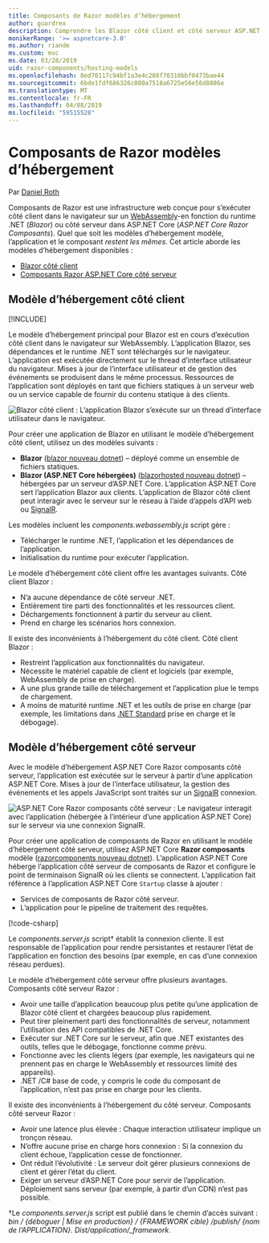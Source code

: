 ```yaml
---
title: Composants de Razor modèles d’hébergement
author: guardrex
description: Comprendre les Blazor côté client et côté serveur ASP.NET Core Razor composants, modèles d’hébergement.
monikerRange: '>= aspnetcore-3.0'
ms.author: riande
ms.custom: mvc
ms.date: 03/28/2019
uid: razor-components/hosting-models
ms.openlocfilehash: 8ed70117c94bf1a3e4c208f70310bbf0473bae44
ms.sourcegitcommit: 6bde1fdf686326c080a7518a6725e56e56d8886e
ms.translationtype: MT
ms.contentlocale: fr-FR
ms.lasthandoff: 04/08/2019
ms.locfileid: "59515528"
---
```

# <a name="razor-components-hosting-models"></a>Composants de Razor modèles d’hébergement

Par [Daniel Roth](https://github.com/danroth27)

Composants de Razor est une infrastructure web conçue pour s’exécuter côté client dans le navigateur sur un [WebAssembly](http://webassembly.org/)-en fonction du runtime .NET (*Blazor*) ou côté serveur dans ASP.NET Core (*ASP.NET Core Razor Composants*). Quel que soit les modèles d’hébergement modèle, l’application et le composant *restent les mêmes*. Cet article aborde les modèles d’hébergement disponibles :

* [Blazor côté client](#client-side-hosting-model)
* [Composants Razor ASP.NET Core côté serveur](#server-side-hosting-model)

## <a name="client-side-hosting-model"></a>Modèle d’hébergement côté client

[!INCLUDE[](~/includes/razor-components-preview-notice.md)]

Le modèle d’hébergement principal pour Blazor est en cours d’exécution côté client dans le navigateur sur WebAssembly. L’application Blazor, ses dépendances et le runtime .NET sont téléchargés sur le navigateur. L’application est exécutée directement sur le thread d’interface utilisateur du navigateur. Mises à jour de l’interface utilisateur et de gestion des événements se produisent dans le même processus. Ressources de l’application sont déployés en tant que fichiers statiques à un serveur web ou un service capable de fournir du contenu statique à des clients.

![Blazor côté client : L’application Blazor s’exécute sur un thread d’interface utilisateur dans le navigateur.](hosting-models/_static/client-side.png)

Pour créer une application de Blazor en utilisant le modèle d’hébergement côté client, utilisez un des modèles suivants :

* **Blazor** ([blazor nouveau dotnet](/dotnet/core/tools/dotnet-new)) &ndash; déployé comme un ensemble de fichiers statiques.
* **Blazor (ASP.NET Core hébergées)** ([blazorhosted nouveau dotnet](/dotnet/core/tools/dotnet-new)) &ndash; hébergées par un serveur d’ASP.NET Core. L’application ASP.NET Core sert l’application Blazor aux clients. L’application de Blazor côté client peut interagir avec le serveur sur le réseau à l’aide d’appels d’API web ou [SignalR](xref:signalr/introduction).

Les modèles incluent les *components.webassembly.js* script gère :

* Télécharger le runtime .NET, l’application et les dépendances de l’application.
* Initialisation du runtime pour exécuter l’application.

Le modèle d’hébergement côté client offre les avantages suivants. Côté client Blazor :

* N’a aucune dépendance de côté serveur .NET.
* Entièrement tire parti des fonctionnalités et les ressources client.
* Déchargements fonctionnent à partir du serveur au client.
* Prend en charge les scénarios hors connexion.

Il existe des inconvénients à l’hébergement du côté client. Côté client Blazor :

* Restreint l’application aux fonctionnalités du navigateur.
* Nécessite le matériel capable de client et logiciels (par exemple, WebAssembly de prise en charge).
* A une plus grande taille de téléchargement et l’application plue le temps de chargement.
* A moins de maturité runtime .NET et les outils de prise en charge (par exemple, les limitations dans [.NET Standard](/dotnet/standard/net-standard) prise en charge et le débogage).

## <a name="server-side-hosting-model"></a>Modèle d’hébergement côté serveur

Avec le modèle d’hébergement ASP.NET Core Razor composants côté serveur, l’application est exécutée sur le serveur à partir d’une application ASP.NET Core. Mises à jour de l’interface utilisateur, la gestion des événements et les appels JavaScript sont traités sur un [SignalR](xref:signalr/introduction) connexion.

![ASP.NET Core Razor composants côté serveur : Le navigateur interagit avec l’application (hébergée à l’intérieur d’une application ASP.NET Core) sur le serveur via une connexion SignalR.](hosting-models/_static/server-side.png)

Pour créer une application de composants de Razor en utilisant le modèle d’hébergement côté serveur, utilisez ASP.NET Core **Razor composants** modèle ([razorcomponents nouveau dotnet](/dotnet/core/tools/dotnet-new)). L’application ASP.NET Core héberge l’application côté serveur de composants de Razor et configure le point de terminaison SignalR où les clients se connectent. L’application fait référence à l’application ASP.NET Core `Startup` classe à ajouter :

* Services de composants de Razor côté serveur.
* L’application pour le pipeline de traitement des requêtes.

[!code-csharp[](hosting-models/samples_snapshot/Startup.cs?highlight=5,27)]

Le *components.server.js* script&dagger; établit la connexion cliente. Il est responsable de l’application pour rendre persistantes et restaurer l’état de l’application en fonction des besoins (par exemple, en cas d’une connexion réseau perdues).

Le modèle d’hébergement côté serveur offre plusieurs avantages. Composants côté serveur Razor :

* Avoir une taille d’application beaucoup plus petite qu’une application de Blazor côté client et chargées beaucoup plus rapidement.
* Peut tirer pleinement parti des fonctionnalités de serveur, notamment l’utilisation des API compatibles de .NET Core.
* Exécuter sur .NET Core sur le serveur, afin que .NET existantes des outils, telles que le débogage, fonctionne comme prévu.
* Fonctionne avec les clients légers (par exemple, les navigateurs qui ne prennent pas en charge le WebAssembly et ressources limité des appareils).
* .NET /C# base de code, y compris le code du composant de l’application, n’est pas prise en charge pour les clients.

Il existe des inconvénients à l’hébergement du côté serveur. Composants côté serveur Razor :

* Avoir une latence plus élevée : Chaque interaction utilisateur implique un tronçon réseau.
* N’offre aucune prise en charge hors connexion : Si la connexion du client échoue, l’application cesse de fonctionner.
* Ont réduit l’évolutivité : Le serveur doit gérer plusieurs connexions de client et gérer l’état du client.
* Exiger un serveur d’ASP.NET Core pour servir de l’application. Déploiement sans serveur (par exemple, à partir d’un CDN) n’est pas possible.

&dagger;Le *components.server.js* script est publié dans le chemin d’accès suivant : *bin / {déboguer | Mise en production} / {FRAMEWORK cible} /publish/ {nom de l’APPLICATION}. Dist/application/_framework*.
